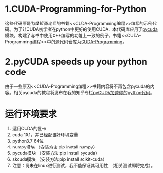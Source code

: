# 1.CUDA-Programming-for-Python
这些代码原是为樊哲勇老师的书籍<<CUDA-Programming编程>>编写的示例代码。为了让CUDA初学者在python中更好的使用CUDA，本代码库应用了[pycuda](https://mathema.tician.de/software/pycuda/)模块，构建了与书中使用C++编写的功能上一致的例子。书籍<<CUDA-Programming编程>>中的源代码仓库为[CUDA-Programming](https://github.com/brucefan1983/CUDA-Programming)。

# 2.pyCUDA speeds up your python code
由于一些原因<<CUDA-Programming编程>>书籍内容将不再包含pycuda的内容。相关pycuda的教程将发布在我的知乎专栏[pyCUDA加速你的python代码](https://zhuanlan.zhihu.com/c_1225467129270927360)。

# 运行环境要求
1. 适用CUDA的显卡
2. cuda 10.1，并已经配置好环境变量
3. python3.7 64位
4. numpy模块  （安装方法:pip install numpy）
5. pycuda模块 （安装方法:pip install pycuda）
6. skcuda模块 （安装方法:pip install scikit-cuda）
7. 注意：尚未在linux进行测试，我不能保证其可用性，（相关测试即将完成）。

